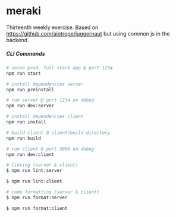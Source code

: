 # meraki
Thirteenth weekly exercise. Based on https://github.com/aiotrope/juggernaut but using common js in the backend.

##### CLI Commands

``` bash
# serve prod. full stack app @ port 1234
npm run start

# install dependencies server
npm run preinstall

# run server @ port 1234 on debug
npm run dev:server

# install dependencies client
npm run install

# build client @ client/build directory
npm run build

# run client @ port 3000 on debug
npm run dev:client

# linting (server & client)
$ npm run lint:server

$ npm run lint:client

# code formatting (server & client)
$ npm run format:server

$ npm run format:client
```